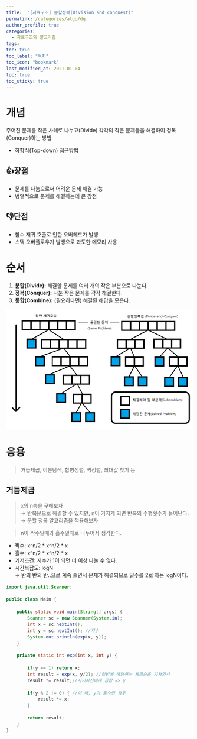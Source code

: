 ```yaml
---
title:  "[자료구조] 분할정복(Division and conquest)"
permalink: /categories/algo/dq
author_profile: true
categories:
  - 자료구조와 알고리즘
tags:
toc: true
toc_label: "목차"
toc_icon: "bookmark"
last_modified_at: 2021-01-04
toc: true
toc_sticky: true
---
```

# 개념
주어진 문제를 작은 사례로 나누고(Divide) 각각의 작은 문제들을 해결하여 정복(Conquer)하는 방법
* 하향식(Top-down) 접근방법

👍장점  
---
* 문제를 나눔으로써 어려운 문제 해결 가능
* 병렬적으로 문제를 해결하는데 큰 강점

👎단점  
---
* 함수 재귀 호출로 인한 오버헤드가 발생
* 스택 오버플로우가 발생으로 과도한 메모리 사용

# 순서
1. **분할(Divide):** 해결할 문제를 여러 개의 작은 부분으로 나눈다.  
2. **정복(Conquer):** 나눈 작은 문제를 각각 해결한다.  
3. **통합(Combine):** (필요하다면) 해결된 해답을 모은다.   

![dq](/assets/images/dq.png)   

# 응용   
> 거듭제곱, 이분탐색, 합병정렬, 퀵정렬, 최대값 찾기 등  

## 거듭제곱
> x의 n승을 구해보자  
⇒ 반복문으로 해결할 수 있지만, n이 커지게 되면 반복의 수행횟수가 늘어난다.  
⇒ 분할 정복 알고리즘을 적용해보자  

> n이 짝수일때와 홀수일때로 나누어서 생각한다.  
- 짝수: x^n/2 * x^n/2 * x    
- 홀수: x^n/2 * x^n/2 * x    
- 기저조건: 지수가 1이 되면 더 이상 나눌 수 없다.  
- 시간복잡도: logN    
    ⇒ 반의 반의 반..으로 계속 줄면서 문제가 해결되므로 밑수를 2로 하는 logN이다.    

```java  
import java.util.Scanner;

public class Main {
	
	public static void main(String[] args) {
		Scanner sc = new Scanner(System.in);
		int x = sc.nextInt();
		int y = sc.nextInt(); //지수
		System.out.println(exp(x, y));
	}

	private static int exp(int x, int y) {
		
		if(y == 1) return x;
		int result = exp(x, y/2); //절반에 해당하는 제곱승을 가져와서
		result *= result;//자기자신에게 곱합 => y
		
		if(y % 2 != 0) { //이 때, y가 홀수인 경우
			result *= x;
		}
		
		return result;
	}
}
```